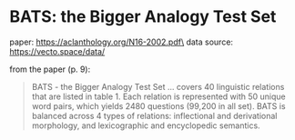# BATS: the Bigger Analogy Test Set

paper: https://aclanthology.org/N16-2002.pdf\
data source: https://vecto.space/data/

from the paper (p. 9):

> BATS - the Bigger Analogy Test Set ... covers 40 linguistic relations that are listed in table 1. 
> Each relation is represented with 50 unique word pairs, which yields 2480 questions (99,200 in all set).
> BATS is balanced across 4 types of relations: inflectional and derivational morphology, and lexicographic and encyclopedic semantics.

